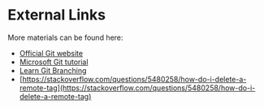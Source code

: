 # External Links

More materials can be found here:

* [Official Git website](https://git-scm.com/doc)
* [Microsoft Git tutorial](https://docs.microsoft.com/en-us/learn/modules/intro-to-git/)
* [Learn Git Branching](https://learngitbranching.js.org/)
* [https://stackoverflow.com/questions/5480258/how-do-i-delete-a-remote-tag](https://stackoverflow.com/questions/5480258/how-do-i-delete-a-remote-tag)
